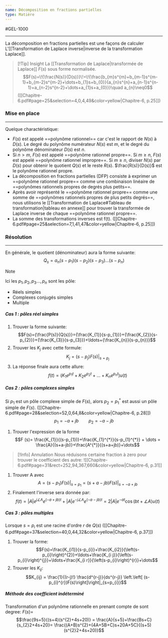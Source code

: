 ```yaml
---
name: Décomposition en fractions partielles
type: Matière
---
```

#GEL-1000 
***
La décomposition en fractions partielles est une façons de calculer L'[[Transformation de Laplace inverse|inverse de la transformation Laplace]].

 > [!Tip] Insight
 > La [[Transformation de Laplace|transformée de Laplace]] $F(s)$ sous forme normalisée. 
 > $$F(s)=\!{\frac{N(s)}{D(s)}}\!=\!{\frac{b_{m}s^{m}+b_{m-1}s^{m-1}+b_{m-2}s^{m-2}+\dots+b_{1}s+b_{0}}{a_{n}s^{n}+a_{n-1}s^{n-1}+a_{n-2}s^{n-2}+\dots+a_{1}s+a_{0}}}\quad a_{n}\neq0$$
 > ([[Chapitre-6.pdf#page=25&selection=4,0,4,49&color=yellow|Chapitre-6, p.25]])

### Mise en place
---
Quelque charactéristique:
- $F(s)$ est appelé ==polynôme rationnel== car c'est le rapport de $N(s)$ à $D(s)$. Le degré du polynôme numérateur $N(s)$ est $m$, et le degré du polynôme dénominateur $D(s)$ est $n$. 
- Si $n > m$, $F(s)$ est appelé ==polynôme rationnel propre==. Si $m \ge n$, $F(s)$ est appelé ==polynôme rationnel impropre==. Si $m \ge n$, diviser $N(s)$ par $D(s)$ pour obtenir le quotient $Q(s)$ et le reste $R(s)$. $\frac{R(s)}{D(s)}$ est le polynôme rationnel propre.
- La décomposition en fractions partielles (DFP) consiste à exprimer un ==polynôme rationnel propre== comme une combinaison linéaire de ==polynômes rationnels propres de degrés plus petits==. 
- Après avoir représenté le ==polynôme rationnel propre== comme une somme de ==polynômes rationnels propres de plus petits degrés==, nous utilisons le [[Transformation de Laplace#Tableau de transformation|tableau en annexe]] pour trouver la transformée de Laplace inverse de chaque ==polynôme rationnel propre==. 
- La somme des transformations inverses est f(t).
([[Chapitre-6.pdf#page=25&selection=7,1,41,47&color=yellow|Chapitre-6, p.25]])

### Résolution
---
En générale, le quotient (dénominateur) aura la forme suivante:
$$Q_{s} = a_{n}(s-p_{1})(s-p_{2})(s-p_{3})\dots(s-p_{n})$$
> [!Note]
> Ici les $p_{1}, p_{2}, p_{3} \dots, p_{n}$ sont les pôle:
> - Réels simples
> - Complexes conjugés simples
> - Multiple
##### Cas 1 : pôles réel simples
1. Trouver la forme suivante: $$F(s)={\frac{P(s)}{Q(s)}}={\frac{K_{1}}{s-p_{1}}}+{\frac{K_{2}}{s-p_{2}}}+{\frac{K_{3}}{s-p_{3}}}+\ldots+{\frac{K_{n}}{s-p_{n}}}$$
2. Trouver les $K_{j}$ avec cette formule: $$K_{j}=\left.(s-p_{j})F(s)\right|_{s=p_{j}}$$
3. La réponse finale aura cette allure: $$f(t)=\left(K_{1}e^{p_{1}t}+K_{2}e^{p_{2}t}+...+K_{n}e^{p_{n}t}\right)u(t)$$
##### Cas 2 : pôles complexes simples
Si $p_{1}$ est un pôle complexe simple de $F(s)$, alors $p_{2} = p_{1}^{*}$ est aussi un pôle simple de $F(s)$.
([[Chapitre-6.pdf#page=28&selection=52,0,64,8&color=yellow|Chapitre-6, p.28]])
$$p_{1}=-a+jb \qquad p_{2} = -a-jb$$
1. Trouver l'expression de la forme $$F
   (s)= \frac{K_{1}}{(s-p_{1})}+\frac{K_{1}^{*}}{s-p_{1}^{*}} + \dots = \frac{A}{(s+a-jb)}+\frac{A^{*}}{(s+a+jb)}+\dots$$
  > [!Info] Annulation
  > Nous réduisons certaine fraction à zero pour trouver le coefficient des autre: 
  > ![[Chapitre-6.pdf#page=31&rect=252,94,367,660&color=yellow|Chapitre-6, p.31]]
1. Trouver A avec $$A=\left.(s-p_{1})F(s)\right|_{s=p_{1}}=\left.(s+a-jb)F(s)\right|_{s=-a+jb}$$
2. Finalement l'inverse sera donnée par: $$f(t) = |A|e^{j\angle A}e^{(-a+jb)t}+|A|e^{-j\angle A}e^{(-a-jb)t}=2|A|e^{-at}\cos{(bt+\angle A)}u(t)$$
##### Cas 3 : pôles multiples
Lorsque $s = p_{i}$ est une racine d'ordre $r$ de $Q(s)$ ([[Chapitre-6.pdf#page=37&selection=40,0,44,32&color=yellow|Chapitre-6, p.37]])
 1. Trouver la forme: $$F(s)=\frac{K_{i1}}{s-p_{i}}+\frac{K_{i2}}{\left(s-p_{i}\right)^{2}}+\ldots+\frac{K_{i j}}{\left(s-p_{i}\right)^{j}}+\ldots+\frac{K_{i r}}{\left(s-p_{i}\right)^{r}}+\dots$$
 2. Trouver les $K_{ij}$: $$K_{ij} = \frac{1}{(r-j)!} \frac{d^{r-j}}{ds^{r-j}} \left.\left[ (s-p_{i}^{r})F(s)\right]\right|_{s=p_{i}}$$

##### Méthode des coefficient indéterminé
Transformation d'un polynôme rationnelle en prenant compte de sont degree: $F(s) =$
$$\frac{9s+5}{(s+4)(s^{2}+4s+20)} = \frac{A}{s+5}+\frac{Bs+C}{s_{2}2+4s+20}= \frac{(A+B)s^{2}+(4A+5B+C)s+20A+5C}{(s+5)(s^{2}2+4s+20)}$$
